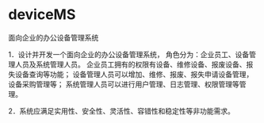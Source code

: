 # deviceMS
面向企业的办公设备管理系统


1．设计并开发一个面向企业的办公设备管理系统，
角色分为：企业员工、设备管理人员及系统管理人员。
企业员工拥有的权限有设备、维修设备、报废设备、报失设备查询等功能；
设备管理人员可以增加、维修、报废、报失申请设备管理，设备采购管理等；
系统管理人员可以进行用户管理、日志管理、权限管理等管理。

2．系统应满足实用性、安全性、灵活性、容错性和稳定性等非功能需求。
